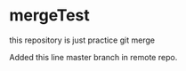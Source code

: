 # mergeTest
this repository is just practice git merge

Added this line master branch in remote repo.
